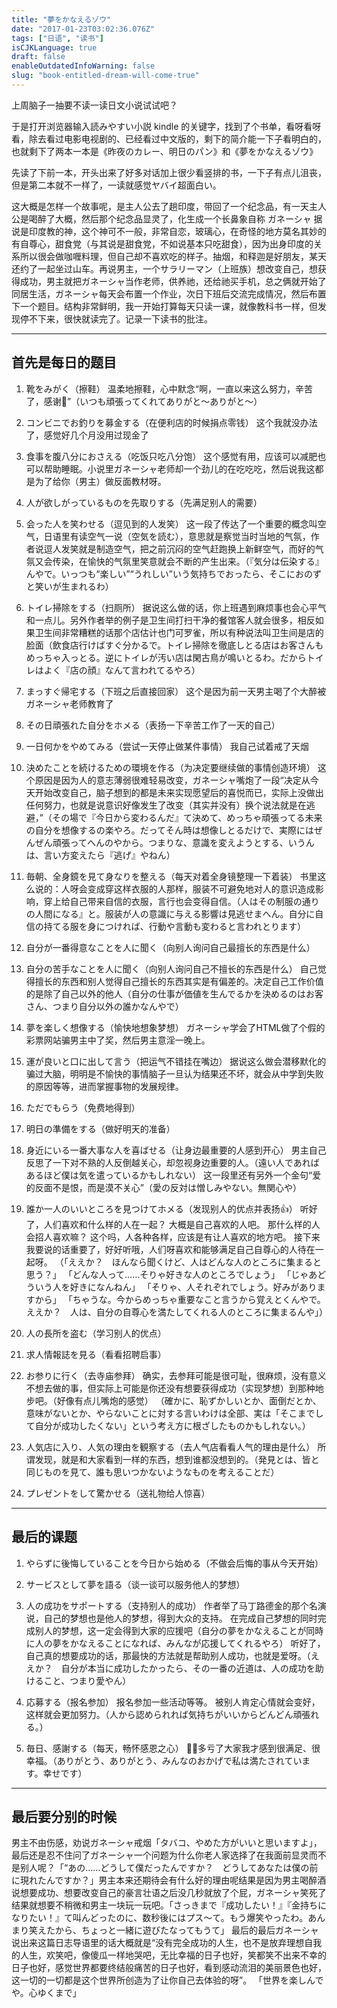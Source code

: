 ```yaml
---
title: "夢をかなえるゾウ"
date: "2017-01-23T03:02:36.076Z"
tags: ["日语", "读书"]
isCJKLanguage: true
draft: false
enableOutdatedInfoWarning: false
slug: "book-entitled-dream-will-come-true"
---
```


上周脑子一抽要不读一读日文小说试试吧？

于是打开浏览器输入読みやすい小説 kindle 的关键字，找到了个书单，看呀看呀看，除去看过电影电视剧的、已经看过中文版的，剩下的简介能一下子看明白的，也就剩下了两本一本是《昨夜のカレー、明日のパン》和《夢をかなえるゾウ》

<!--more-->

先读了下前一本，开头出来了好多对话加上很少看竖排的书，一下子有点儿沮丧，但是第二本就不一样了，一读就感觉ヤバイ超面白い。

这大概是怎样一个故事呢，是主人公去了趟印度，带回了一个纪念品，有一天主人公是喝醉了大概，然后那个纪念品显灵了，化生成一个长鼻象自称 ガネーシャ 据说是印度教的神，这个神可不一般，非常自恋，玻璃心，在奇怪的地方莫名其妙的有自尊心，甜食党（与其说是甜食党，不如说基本只吃甜食），因为出身印度的关系所以很会做咖喱料理，但自己却不喜欢吃的样子。抽烟，和释迦是好朋友，某天还约了一起坐过山车。再说男主，一个サラリーマン（上班族）想改变自己，想获得成功，男主就把ガネーシャ当作老师，供养祂，还给祂买手机，总之俩就开始了同居生活，ガネーシャ每天会布置一个作业，次日下班后交流完成情况，然后布置下一个题目。结构非常鲜明，我一开始打算每天只读一课，就像教科书一样，但发现停不下来，很快就读完了。记录一下读书的批注。

<hr>

## 首先是每日的题目

1. 靴をみがく（擦鞋）
温柔地擦鞋，心中默念“啊，一直以来这么努力，辛苦了，感谢🙏”（いつも頑張ってくれてありがと～ありがと～）

2. コンビニでお釣りを募金する（在便利店的时候捐点零钱）
这个我就没办法了，感觉好几个月没用过现金了

3. 食事を腹八分におさえる（吃饭只吃八分饱）
这个感觉有用，应该可以减肥也可以帮助睡眠。小说里ガネーシャ老师却一个劲儿的在吃吃吃，然后说我这都是为了给你（男主）做反面教材呀。

4. 人が欲しがっているものを先取りする（先满足别人的需要）

5. 会った人を笑わせる（逗见到的人发笑）
这一段了传达了一个重要的概念叫空气，日语里有读空气一说（空気を読む），意思就是察觉当时当地的气氛，作者说逗人发笑就是制造空气，把之前沉闷的空气赶跑换上新鲜空气，而好的气氛又会传染，在愉快的气氛里笑意就会不断的产生出来。（『気分は伝染する』んやで。いっつも“楽しい”“うれしい”いう気持ちでおったら、そこにおのずと笑いが生まれるわ）

6. トイレ掃除をする（扫厕所）
据说这么做的话，你上班遇到麻烦事也会心平气和一点儿。另外作者举的例子是卫生间打扫干净的餐馆客人就会很多，相反如果卫生间非常糟糕的话那个店估计也门可罗雀，所以有种说法叫卫生间是店的脸面（飲食店行けばすぐ分かるで。トイレ掃除を徹底しとる店はお客さんもめっちゃ入っとる。逆にトイレが汚い店は閑古鳥が鳴いとるわ。だからトイレはよく『店の顔』なんて言われてるやろ）

7. まっすぐ帰宅する（下班之后直接回家）
这个是因为前一天男主喝了个大醉被ガネーシャ老师教育了

8. その日頑張れた自分をホメる（表扬一下辛苦工作了一天的自己）

9. 一日何かをやめてみる（尝试一天停止做某件事情）
我自己试着戒了天烟

10. 決めたことを続けるための環境を作る（为决定要继续做的事情创造环境）
这个原因是因为人的意志薄弱很难轻易改变，ガネーシャ嘴炮了一段“决定从今天开始改变自己，脑子想到的都是未来实现愿望后的喜悦而已，实际上没做出任何努力，也就是说意识好像发生了改变（其实并没有）换个说法就是在逃避，”（その場で『今日から変わるんだ』て決めて、めっちゃ頑張ってる未来の自分を想像するの楽やろ。だってそん時は想像しとるだけで、実際にはぜんぜん頑張ってへんのやから。つまりな、意識を変えようとする、いうんは、言い方変えたら『逃げ』やねん）

11. 毎朝、全身鏡を見て身なりを整える（每天对着全身镜整理一下着装）
书里这么说的：人呀会变成穿这样衣服的人那样，服装不可避免地对人的意识造成影响，穿上给自己带来自信的衣服，言行也会变得自信。（人はその制服の通りの人間になる』と。服装が人の意識に与える影響は見逃せまへん。自分に自信の持てる服を身につければ、行動や言動も変わると言われとります）

12. 自分が一番得意なことを人に聞く（向别人询问自己最擅长的东西是什么）

13. 自分の苦手なことを人に聞く（向别人询问自己不擅长的东西是什么）
自己觉得擅长的东西和别人觉得自己擅长的东西其实是有偏差的。决定自己工作价值的是除了自己以外的他人（自分の仕事が価値を生んでるかを決めるのはお客さん、つまり自分以外の誰かなんやで）

14. 夢を楽しく想像する（愉快地想象梦想）
ガネーシャ学会了HTML做了个假的彩票网站骗男主中了奖，然后男主意淫一晚上。

15. 運が良いと口に出して言う（把运气不错挂在嘴边）
据说这么做会潜移默化的骗过大脑，明明是不愉快的事情脑子一旦认为结果还不坏，就会从中学到失败的原因等等，进而掌握事物的发展规律。

16. ただでもらう（免费地得到）

17. 明日の準備をする（做好明天的准备）

18. 身近にいる一番大事な人を喜ばせる（让身边最重要的人感到开心）
男主自己反思了一下对不熟的人反倒越关心，却忽视身边重要的人。（遠い人であればあるほど僕は気を遣っているかもしれない）
这一段里还有另外一个金句“爱的反面不是恨，而是漠不关心”（愛の反対は憎しみやない。無関心や）

19. 誰か一人のいいところを見つけてホメる（发现别人的优点并表扬👍）
听好了，人们喜欢和什么样的人在一起？
大概是自己喜欢的人吧。
那什么样的人会招人喜欢嘛？
这个吗，人各种各样，应该是有让人喜欢的地方吧。
接下来我要说的话重要了，好好听哦，人们呀喜欢和能够满足自己自尊心的人待在一起呀。
（「ええか？　ほんなら聞くけど、人はどんな人のところに集まると思う？」
「どんな人って……そりゃ好きな人のところでしょう」
「じゃあどういう人を好きになんねん」
「そりゃ、人それぞれでしょう。好みがありますから」
「ちゃうな。今からめっちゃ重要なこと言うから覚えとくんやで。ええか？　人は、自分の自尊心を満たしてくれる人のところに集まるんや」）

20. 人の長所を盗む（学习别人的优点）

21. 求人情報誌を見る（看看招聘启事）

22. お参りに行く（去寺庙参拜）
确实，去参拜可能是很可耻，很麻烦，没有意义不想去做的事，但实际上可能是你还没有想要获得成功（实现梦想）到那种地步吧。（好像有点儿嘴炮的感觉）
（確かに、恥ずかしいとか、面倒だとか、意味がないとか、やらないことに対する言いわけは全部、実は「そこまでして自分が成功したくない」という考え方に根ざしたものかもしれない。）

23. 人気店に入り、人気の理由を観察する（去人气店看看人气的理由是什么）
所谓发现，就是和大家看到一样的东西，想到谁都没想到的。（発見とは、皆と同じものを見て、誰も思いつかないようなものを考えることだ）

24. プレゼントをして驚かせる（送礼物给人惊喜）

<hr>

## 最后的课题

1. やらずに後悔していることを今日から始める（不做会后悔的事从今天开始）

2. サービスとして夢を語る（谈一谈可以服务他人的梦想）

3. 人の成功をサポートする（支持别人的成功）
作者举了马丁路德金的那个名演说，自己的梦想也是他人的梦想，得到大众的支持。
在完成自己梦想的同时完成别人的梦想，这一定会得到大家的应援吧（自分の夢をかなえることが同時に人の夢をかなえることになれば、みんなが応援してくれるやろ）
听好了，自己真的想要成功的话，那最快的方法就是帮助别人成功，也就是爱呀。（ええか？　自分が本当に成功したかったら、その一番の近道は、人の成功を助けること、つまり愛やん）

4. 応募する（报名参加）
报名参加一些活动等等。
被别人肯定心情就会变好，这样就会更加努力。（人から認められれば気持ちがいいからどんどん頑張れる。）

5. 毎日、感謝する（每天，畅怀感恩之心）
🙏🙏多亏了大家我才感到很满足、很幸福。（ありがとう、ありがとう、みんなのおかげで私は満たされています。幸せです）

<hr>

## 最后要分别的时候

男主不由伤感，劝说ガネーシャ戒烟「タバコ、やめた方がいいと思いますよ」，最后还是忍不住问了ガネーシャ一个问题为什么你老人家选择了在我面前显灵而不是别人呢？「“あの……どうして僕だったんですか？　どうしてあなたは僕の前に現れたんですか？」男主本来还期待会有什么好的理由呢结果是因为男主喝醉酒说想要成功、想要改变自己的豪言壮语之后没几秒就放了个屁，ガネーシャ笑死了结果就想要不稍微和男主一块玩一玩吧。「さっきまで『成功したい！』『金持ちになりたい！』て叫んどったのに、数秒後にはプス～て。もう爆笑やったわ。あんまり笑えたから、ちょっと一緒に遊びたなってもうて」
最后的最后ガネーシャ说出来这篇日志导语里的话大概就是“没有完全成功的人生，也不是放弃理想自我的人生，欢笑吧，像傻瓜一样地哭吧，无比幸福的日子也好，笑都笑不出来不幸的日子也好，感觉世界都要终结般痛苦的日子也好，看到感动流泪的美丽景色也好，这一切的一切都是这个世界所创造为了让你自己去体验的呀”。
「世界を楽しんでや。心ゆくまで」
